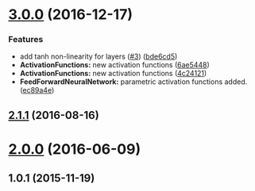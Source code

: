 <a name="3.0.0"></a>
# [3.0.0](https://github.com/mljs/feedforward-neural-networks/compare/v2.1.1...v3.0.0) (2016-12-17)


### Features

* add tanh non-linearity for layers ([#3](https://github.com/mljs/feedforward-neural-networks/issues/3)) ([bde6cd5](https://github.com/mljs/feedforward-neural-networks/commit/bde6cd5))
* **ActivationFunctions:** new activation functions ([6ae5448](https://github.com/mljs/feedforward-neural-networks/commit/6ae5448))
* **ActivationFunctions:** new activation functions ([4c24121](https://github.com/mljs/feedforward-neural-networks/commit/4c24121))
* **FeedForwardNeuralNetwork:** parametric activation functions added. ([ec89a4e](https://github.com/mljs/feedforward-neural-networks/commit/ec89a4e))



<a name="2.1.1"></a>
## [2.1.1](https://github.com/mljs/feedforward-neural-networks/compare/v2.0.0...v2.1.1) (2016-08-16)



<a name="2.0.0"></a>
# [2.0.0](https://github.com/mljs/feedforward-neural-networks/compare/v1.0.1...v2.0.0) (2016-06-09)



<a name="1.0.1"></a>
## 1.0.1 (2015-11-19)



